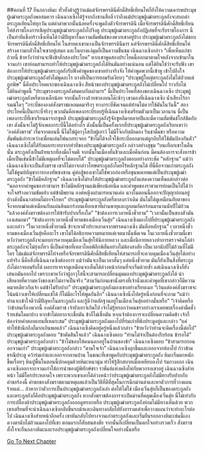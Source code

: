 ##ตอนที่ 17 ยืนกลางหิมะ
ทั่วทั้งต้าลู่รู้ว่าแม้แต่จักรพรรดินีศักดิ์สิทธิ์เทียนไห่ก็ยังให้ความเคารพประมุขผู้เฒ่าตระกูลถังพอสมควร
เฉินฉางเซิงได้รู้จากถังซานสือลิ่วว่าถึงแม้ประมุขผู้เฒ่าตระกูลถังจะสบถด่าตระกูลเทียนไห่ทุกวัน แต่คำด่าพวกนั้นน้อยครั้งจะพูดถึงตัวจักรพรรดินี
เมื่อจักรพรรดินีศักดิ์สิทธิ์เทียนไห่ส่งราชโองการเชิญประมุขผู้เฒ่าตระกูลถังไปจิงตู ประมุขผู้เฒ่าตระกูลถังปฏิเสธที่จะรับราชโองการ นี่เป็นท่าทีแข็งกร้าวซึ่งเห็นได้ว่ามีปัญหาในความสัมพันธ์ของพวกเขาอยู่บ้าง
ประมุขผู้เฒ่าตระกูลถังไม่ชอบจักรพรรดินีศักดิ์สิทธิ์เทียนไห่ ในสายตาเขานางเป็นจักรพรรดินีมาร
แต่จักรพรรดินีศักดิ์สิทธิ์เทียนไห่สร้างความกลัวในใจเขาอยู่เสมอ และในบางแง่มุมก็เป็นความชื่นชม
เฉินฉางเซิงกล่าว “เพื่อเห็นแก่ชาถ้วยนี้ ข้าหวังว่าท่านจะฟังข้าสักสองประโยค”
หากเขาพูดสองประโยคนี้ออกมาตามใจหลังจากเข้ามาในจวนเก่า เขาย่อมสามารถทำให้ประมุขผู้เฒ่าตระกูลถังได้ยินมันอย่างแน่นอน
แต่ได้ยินใช่ว่าจะรับฟัง
เขาต้องการให้ประมุขผู้เฒ่าตระกูลถังรับฟังคำพูดของเขาอย่างจริงจัง
ให้คำพูดพวกนี้เข้าหู เข้าไปถึงใจ
ประมุขผู้เฒ่าตระกูลถังยังไม่พูดอะไร บางทีเป็นการยอมรับเงียบๆ
“ประมุขผู้ใหญ่ตระกูลถังไม่ได้ป่วยแต่ถูกพิษ”
นี่คือประโยคแรกของเฉินฉางเซิง
สีหน้าของประมุขผู้เฒ่าตระกูลถังไม่เปลี่ยนไป ราวกับไม่ได้ยินคำพูดนี้
“ประมุขรองตระกูลถังสมคบกับเผ่ามาร”
นี่เป็นประโยคที่สองของเฉินฉางเซิง
ประมุขผู้เฒ่าตระกูลถังหรี่ตาลงเล็กน้อย จากนั้นก็วางถ้วยชาลงบนโต๊ะช้าๆ
เขามองที่เฉินฉางเซิง น้ำเสียงไร้อารมณ์ใดๆ “กระบี่ขององค์สังฆราชแหลมคมจริงๆ ทางกระบี่ชัดเจนแต่ท่านไม่ควรใช้มันในวันนี้”
สองประโยคนี้เป็นกระบี่จริงๆ
พวกมันคือเพลงกระบี่รอบรู้ที่เฉินฉางเซิงเตรียมตัวมาเป็นเวลานาน
นี่เป็นเพลงกระบี่ที่เขาเรียนมาจากซูหลี
ประมุขผู้เฒ่าตระกูลถังรู้จักซูหลีมาหลายปีและมีความสัมพันธ์ใกล้ชิดกับเขา ดังนั้นจะไม่รู้จักเพลงกระบี่นี้ได้อย่างไร
ดังนั้นนี่เป็นครั้งแรกที่ประมุขผู้เฒ่าตระกูลถังเรียกเขาว่า ‘องค์สังฆราช’
เริ่มจากตอนนี้ นี่ไม่ใช่ผู้อาวุโสกับผู้เยาว์ ไม่มีโจ๊กกับผักดอง รินชาดื่มชา หรือความสัมพันธ์เก่าระหว่างเพื่อนเล่นไพ่นกกระจอก
“ข้าไม่ได้จงใจใช้กระบี่ออกมาแต่ถูกบีบให้ใช้มันป้องกันตัว”
เฉินฉางเซิงไม่ได้รับผลกระทบจากท่าทีของประมุขผู้เฒ่าตระกูลถัง กล่าวอย่างสุขุม “บนเทือกเขาในคืนนั้น ตระกูลถังเป็นฝ่ายแรกที่ลงมือโจมตี จากนั้นในเมืองฮั่นชิวและเมื่อคืนก่อน มีคนต้องการจะสังหารข้า เมื่อเป็นเช่นนี้ข้าไม่มีเหตุผลที่จะไม่ตอบโต้”
ประมุขผู้เฒ่าตระกูลถังตอบอย่างกระชัด “หลักฐาน”
แม้ว่าเฉินฉางเซิงจะเป็นสังฆราช เขาก็ไม่อาจกล่าวโทษตระกูลถังโดยไร้หลักฐานได้
ที่นี่คือจวนเก่าตระกูลถัง ไม่ใช่ศูนย์บัญชาการกองทัพซงซาน คู่ต่อสู้ของเขาไม่ใช่พวกอ๋องหรือขุนพลเทพแต่เป็นประมุขผู้เฒ่าตระกูลถัง
“ข้าไม่มีหลักฐาน” เฉินฉางเซิงไม่รอให้ประมุขผู้เฒ่าตระกูลถังแสดงความเห็นแต่กล่าวต่อ “นอกจากคำพูดของราชามาร ข้าไม่มีหลักฐานแม้เพียงน้อยนิด และคำพูดของราชามารย่อมเป็นไปได้ว่าจงใจสร้างความขัดแย้ง แต่ข้ามีพยาน องค์หญิงเผ่ามารหนานเค่อ นางในตอนนี้ออกจะปัญญาอ่อนอยู่บ้างดังนั้นนางย่อมไม่อาจโกหก”
ประมุขผู้เฒ่าตระกูลถังหรี่ตาลงกว่าเดิม มันไม่ได้ดูเหมือนกับตาของจิ้งจอกเฒ่าแต่เหมือนกับแผ่นหินแกร่งบนเทือกเขาที่ผ่านพายุและถูกลมกัดกร่อนมานานนับปีไม่ถ้วน
“แล้วองค์สังฆราชต้องการให้ข้ารับปากเรื่องใด”
“ข้าต้องการเวลาหนึ่งชั่วยาม”
“เวลานั้นเป็นของตัวมันเองเสมอมา”
“ข้าต้องการเวลาหนึ่งชั่วยามของเมืองเวิ่นสุ่ย”
เฉินฉางเซิงมองไปที่ประมุขผู้เฒ่าตระกูลถังและกล่าว “ในเวลาหนึ่งชั่วยามนี้ ข้าจะหาตัวประหลาดจากพรรคฉางเซิง มันคือหลักฐาน”
เวลาหนึ่งชั่วยามของเมืองเวิ่นสุ่ยคืออะไร เขาไม่ได้อธิบายความหมายแต่เจตนานั้นชัดเจน ในเวลาหนึ่งชั่วยามนี้เขาหวังว่าตระกูลถังจะมอบการควบคุมเมืองเวิ่นสุ่ยให้นิกายหลวง และเมื่อนิกายหลวงทำการตรวจค้นไล่ล่า ตระกูลถังจะไม่ยุ่งเกี่ยว
นี่เป็นคำขอที่เหลวไหลพิลึกพิลั่นอย่างไม่ต้องสงสัย
เป็นเวลานับปีไม่ถ้วนที่ไม่มีใคร ไม่แม้แต่จักรพรรดิไท่จงหรือจักรพรรดินีศักดิ์สิทธิ์เทียนไห่สามารถที่จะควบคุมเมืองเวิ่นสุ่ยได้อย่างแท้จริง
นี่คือสิ่งที่เฉินฉางเซิงต้องการ แม้ว่ามันจะเป็นเวลาสั้นๆ แค่หนึ่งชั่วยาม มันก็ยังเป็นสิ่งที่ตระกูลถังไม่อาจยอมรับได้
ผลการเจรจาดูเหมือนจะเห็นได้ล่วงหน้าก่อนที่จะเริ่มด้วยซ้ำ
แต่เฉินฉางเซิงก็ยังเสนอมันออกไป เพราะเขาหวังว่าผู้อาวุโสนี้จะสามารถเปลี่ยนมุมมองประมุขผู้เฒ่าตระกูลถังได้
น่าเสียดายที่ความหวังของเขาไม่อาจเป็นจริง
“สามวันก่อนเขานั่งตรงที่เจ้านั่งและคำพูดที่เขากล่าวก็มีความหมายเดียวกับเจ้า แต่ข้าไม่รับปาก”
ประมุขผู้เฒ่าตระกูลถังมองเขาอย่างเรียบเฉย “เว้นแต่องค์สังฆราชจะโน้มน้าวเขาให้เปลี่ยนแซ่ได้ ก็ไม่มีอะไรให้พูดกันอีก”
เฉินฉางเซิงนิ่งไปครู่หนึ่งก่อนที่จะถาม “แม้ว่าท่านจะเข้าใจดีว่ามีปัญหาในตระกูลถัง และรู้ดีว่าหลักฐานอยู่ในเมืองเวิ่นสุ่ยอย่างนั้นหรือ”
“เจ้าคิดหรือว่าข้าสนเรื่องพวกนี้ องค์สังฆราช เจ้ายังเยาว์เกินไป เจ้าไม่รู้หรอกว่าคนชราอย่างเราเคยพบเรื่องดำมืดชั่วร้ายเช่นใดมาบ้าง หากข้าไม่อยากจะเชื่อมัน ข้าก็ไม่เชื่อมัน หากเจ้าต้องการจะเปลี่ยนความคิดข้า เจ้าก็ต้องจ่ายค่าตอบแทนที่เหมาะสม”
ประมุขผู้เฒ่าตระกูลถังมองไปที่ร่มเก่าที่พิงประตูอยู่และกล่าว “แค่ทำให้ข้านึกถึงก็มากเกินพอแล้ว”
เฉินฉางเซิงคิดอยู่ครู่หนึ่งแล้วกล่าว “ข้าหวังว่าท่านจะคิดเรื่องนี้ต่อไป”
ประมุขผู้เฒ่าตระกูลถังตอบ “ข้าตัดสินใจแล้ว”
เฉินฉางเซิงตอบ “ท่านไม่จำเป็นต้องรีบร้อน ข้ารอได้”
ประมุขผู้เฒ่าตระกูลถังกล่าว “ข้าไม่ชอบให้คนนอกอยู่ในบ้านของข้า”
เฉินฉางเซิงตอบ “ข้าสามารถรอนอกจวนเก่า”
ประมุขผู้เฒ่าตระกูลถังกล่าว “ตามใจเจ้า”
เฉินฉางเซิงลุกขึ้นและออกจากห้องไป ก้าวข้ามธรณีประตู คว้าร่มเก่าและออกจากลานบ้าน
ในขณะที่เขาพูดกับประมุขผู้เฒ่าตระกูลถัง หิมะเริ่มตกหนักขึ้นเรื่อยๆ หินปูพื้นในตอนนี้ปกคลุมด้วยหิมะหนานุ่ม ทำให้รู้สึกสบายเมื่อเหยียบลงไป
ร่มกางออก เฉินฉางเซิงออกจากจวนเก่าใต้การนำของผู้พิทักษ์ชรา
ราชันย์แห่งหลิงไห่กับพวกรอเขาอยู่
เฉินฉางเซิงส่ายหน้า
ไม่มีใครประหลาดใจ เพราะพวกเขาเดาได้ล่วงหน้าว่าประมุขผู้เฒ่าตระกูลถังไม่มีทางรับปากกับคำขอร้องนี้
คำขอของสังฆราชตามเหตุผลแล้วเป็นวิธีที่ดีที่สุดในการฉีกม่านดำและหาตัวการที่วางแผนร้ายแต่...
ถ้าหากว่าตัวการเป็นประมุขผู้เฒ่าตระกูลถังเล่า ต่อให้ไม่ใช่ เมืองเวิ่นสุ่ยก็เป็นของตระกูลถังและตระกูลถังก็คือประมุขผู้เฒ่าตระกูลถัง หากสังฆราชต้องการจะเปิดม่านที่คลุมเมืองเวิ่นสุ่ย นี่ไม่เท่ากับการเปลื้องผ้าประมุขผู้เฒ่าตระกูลถังออกดูหรอกหรือ ประมุขผู้เฒ่าตระกูลถังย่อมไม่มีทางเห็นด้วย
พวกเขาเตรียมที่จะนำเฉินฉางเซิงกลับขึ้นรถม้าและเดินทางกลับไปยังอารามเต๋าเพื่อวางแผนว่าจะทำอะไรต่อไป
เฉินฉางเซิงส่ายหน้าอีกครั้ง เขาหันกลับไปทางจวนเก่าตระกูลถังและเริ่มยืนรอกลางหิมะเช่นนี้เอง
ดวงตานับไม่ถ้วนมองไปที่เขา ตอนแรกก็สับสนสงสัย จากนั้นก็เปลี่ยนเป็นตกใจอย่างรวดเร็ว
สังฆราชตั้งใจจะยืนกลางหิมะและรอประมุขผู้เฒ่าตระกูลถังเปลี่ยนใจอย่างนั้นหรือ


[Go To Next Chapter]( ./844.md)